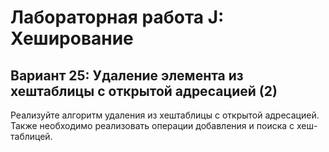 # Лабораторная работа J: Хеширование

## Вариант 25: Удаление элемента из хештаблицы с открытой адресацией (2)

Реализуйте алгоритм удаления из хештаблицы с открытой адресацией. 
Также необходимо реализовать операции добавления и поиска с хеш-таблицей.